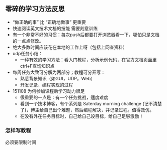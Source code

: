 ## 零碎的学习方法反思

* “做正确的事” 比 “正确地做事” 更重要
* 快速阅读英文技术文档的技能 需要刻意训练
* 有一个非常不好的习惯：每次push后都要打开浏览器看一下，哪怕只是文档的一点点修改。
* 绝大多数时间应该花在本地的工作上呀（包括上网查资料）
* udp任务小结：
    * 一种有效的学习方法：看入门教程，分析示例代码，在官方文档页面里ctrl+F查询知识点
* 每周任务大致可分解为两部分；教程可分开写：
  * 熟悉背景知识（如GUI，UDP，Web）
  * 开发记录，编程实现的过程
* 151108 为何参加课程后学习动力很足
    - 很重要的一点是：有一个任务挑战，适度难度
    - 看到一个技术博客，有个系列是 Saterday morning challenge (记不清楚了)，博主给自己出个难题，然后编程解决，并记录过程。值得效仿。
    - 在没有外在任务目标时，自己给自己设目标，给自己足够激励！

### 怎样写教程

必须要限制时间